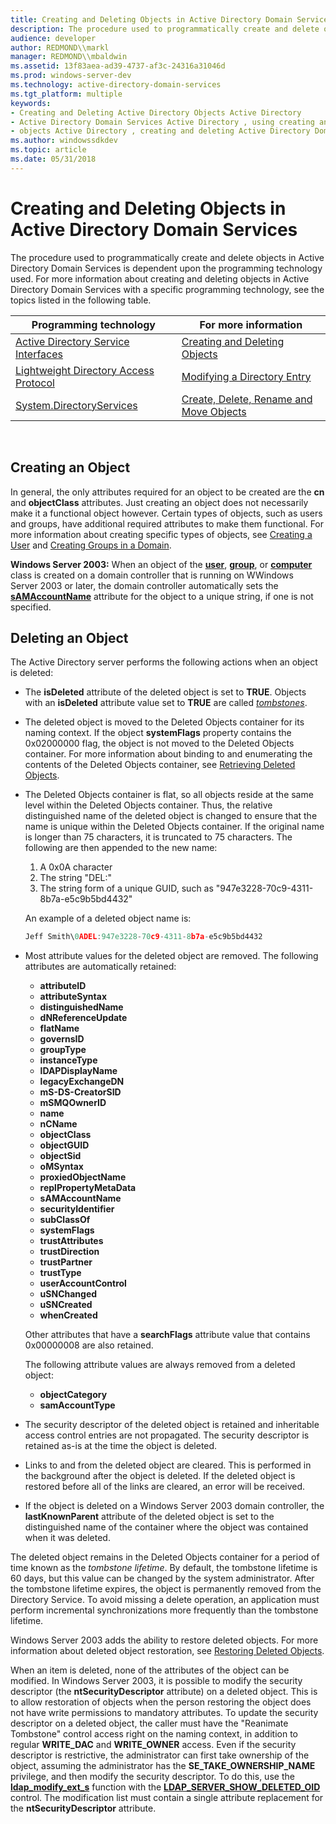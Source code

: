 ```yaml
---
title: Creating and Deleting Objects in Active Directory Domain Services
description: The procedure used to programmatically create and delete objects in Active Directory Domain Services is dependent upon the programming technology used.
audience: developer
author: REDMOND\\markl
manager: REDMOND\\mbaldwin
ms.assetid: 13f83aea-ad39-4737-af3c-24316a31046d
ms.prod: windows-server-dev
ms.technology: active-directory-domain-services
ms.tgt_platform: multiple
keywords:
- Creating and Deleting Active Directory Objects Active Directory
- Active Directory Domain Services Active Directory , using creating and deleting objects
- objects Active Directory , creating and deleting Active Directory Domain Services objects
ms.author: windowssdkdev
ms.topic: article
ms.date: 05/31/2018
---
```


# Creating and Deleting Objects in Active Directory Domain Services

The procedure used to programmatically create and delete objects in Active Directory Domain Services is dependent upon the programming technology used. For more information about creating and deleting objects in Active Directory Domain Services with a specific programming technology, see the topics listed in the following table.



| Programming technology                                                                       | For more information                                                            |
|----------------------------------------------------------------------------------------------|---------------------------------------------------------------------------------|
| [Active Directory Service Interfaces](https://msdn.microsoft.com/library/aa772170)         | [Creating and Deleting Objects](https://msdn.microsoft.com/library/aa772364)             |
| [Lightweight Directory Access Protocol](https://msdn.microsoft.com/library/aa367008) | [Modifying a Directory Entry](https://msdn.microsoft.com/library/aa367010)                 |
| [System.DirectoryServices](https://msdn.microsoft.com/library/system.directoryservices.aspx) | [Create, Delete, Rename and Move Objects](https://msdn.microsoft.com/en-US/library/ms180850(v=VS.80).aspx) |



 

## Creating an Object

In general, the only attributes required for an object to be created are the **cn** and **objectClass** attributes. Just creating an object does not necessarily make it a functional object however. Certain types of objects, such as users and groups, have additional required attributes to make them functional. For more information about creating specific types of objects, see [Creating a User](creating-a-user.md) and [Creating Groups in a Domain](creating-groups-in-a-domain.md).

**Windows Server 2003:** When an object of the [**user**](https://msdn.microsoft.com/library/ms683980), [**group**](https://msdn.microsoft.com/library/ms682251), or [**computer**](https://msdn.microsoft.com/library/ms680987) class is created on a domain controller that is running on WWindows Server 2003 or later, the domain controller automatically sets the [**sAMAccountName**](https://msdn.microsoft.com/library/ms679635) attribute for the object to a unique string, if one is not specified.

## Deleting an Object

The Active Directory server performs the following actions when an object is deleted:

-   The **isDeleted** attribute of the deleted object is set to **TRUE**. Objects with an **isDeleted** attribute value set to **TRUE** are called [*tombstones*](https://msdn.microsoft.com/library/ms681941#-ds-tombstone).
-   The deleted object is moved to the Deleted Objects container for its naming context. If the object **systemFlags** property contains the 0x02000000 flag, the object is not moved to the Deleted Objects container. For more information about binding to and enumerating the contents of the Deleted Objects container, see [Retrieving Deleted Objects](retrieving-deleted-objects.md).
-   The Deleted Objects container is flat, so all objects reside at the same level within the Deleted Objects container. Thus, the relative distinguished name of the deleted object is changed to ensure that the name is unique within the Deleted Objects container. If the original name is longer than 75 characters, it is truncated to 75 characters. The following are then appended to the new name:
    1.  A 0x0A character
    2.  The string "DEL:"
    3.  The string form of a unique GUID, such as "947e3228-70c9-4311-8b7a-e5c9b5bd4432"

    An example of a deleted object name is:
    ```C++
    Jeff Smith\0ADEL:947e3228-70c9-4311-8b7a-e5c9b5bd4432
    ```

    

-   Most attribute values for the deleted object are removed. The following attributes are automatically retained:

    -   **attributeID**
    -   **attributeSyntax**
    -   **distinguishedName**
    -   **dNReferenceUpdate**
    -   **flatName**
    -   **governsID**
    -   **groupType**
    -   **instanceType**
    -   **lDAPDisplayName**
    -   **legacyExchangeDN**
    -   **mS-DS-CreatorSID**
    -   **mSMQOwnerID**
    -   **name**
    -   **nCName**
    -   **objectClass**
    -   **objectGUID**
    -   **objectSid**
    -   **oMSyntax**
    -   **proxiedObjectName**
    -   **replPropertyMetaData**
    -   **sAMAccountName**
    -   **securityIdentifier**
    -   **subClassOf**
    -   **systemFlags**
    -   **trustAttributes**
    -   **trustDirection**
    -   **trustPartner**
    -   **trustType**
    -   **userAccountControl**
    -   **uSNChanged**
    -   **uSNCreated**
    -   **whenCreated**

    Other attributes that have a **searchFlags** attribute value that contains 0x00000008 are also retained.

    The following attribute values are always removed from a deleted object:

    -   **objectCategory**
    -   **samAccountType**

-   The security descriptor of the deleted object is retained and inheritable access control entries are not propagated. The security descriptor is retained as-is at the time the object is deleted.
-   Links to and from the deleted object are cleared. This is performed in the background after the object is deleted. If the deleted object is restored before all of the links are cleared, an error will be received.
-   If the object is deleted on a Windows Server 2003 domain controller, the **lastKnownParent** attribute of the deleted object is set to the distinguished name of the container where the object was contained when it was deleted.

The deleted object remains in the Deleted Objects container for a period of time known as the *tombstone lifetime*. By default, the tombstone lifetime is 60 days, but this value can be changed by the system administrator. After the tombstone lifetime expires, the object is permanently removed from the Directory Service. To avoid missing a delete operation, an application must perform incremental synchronizations more frequently than the tombstone lifetime.

Windows Server 2003 adds the ability to restore deleted objects. For more information about deleted object restoration, see [Restoring Deleted Objects](restoring-deleted-objects.md).

When an item is deleted, none of the attributes of the object can be modified. In Windows Server 2003, it is possible to modify the security descriptor (the **ntSecurityDescriptor** attribute) on a deleted object. This is to allow restoration of objects when the person restoring the object does not have write permissions to mandatory attributes. To update the security descriptor on a deleted object, the caller must have the "Reanimate Tombstone" control access right on the naming context, in addition to regular **WRITE\_DAC** and **WRITE\_OWNER** access. Even if the security descriptor is restrictive, the administrator can first take ownership of the object, assuming the administrator has the **SE\_TAKE\_OWNERSHIP\_NAME** privilege, and then modify the security descriptor. To do this, use the [**ldap\_modify\_ext\_s**](https://msdn.microsoft.com/library/aa366942) function with the [**LDAP\_SERVER\_SHOW\_DELETED\_OID**](https://msdn.microsoft.com/library/aa366989) control. The modification list must contain a single attribute replacement for the **ntSecurityDescriptor** attribute.

 

 




